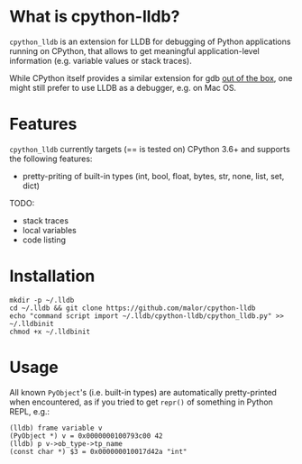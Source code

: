What is cpython-lldb?
=====================

`cpython_lldb` is an extension for LLDB for debugging of Python applications
running on CPython, that allows to get meaningful application-level information
(e.g. variable values or stack traces).

While CPython itself provides a similar extension for gdb [out of the box](
https://github.com/python/cpython/blob/master/Tools/gdb/libpython.py),
one might still prefer to use LLDB as a debugger, e.g. on Mac OS.


Features
========

`cpython_lldb` currently targets (== is tested on) CPython 3.6+ and supports
 the following features:

* pretty-priting of built-in types (int, bool, float, bytes, str, none, list, set, dict)

TODO:

* stack traces
* local variables
* code listing


Installation
============

```shell
mkdir -p ~/.lldb
cd ~/.lldb && git clone https://github.com/malor/cpython-lldb
echo "command script import ~/.lldb/cpython-lldb/cpython_lldb.py" >> ~/.lldbinit
chmod +x ~/.lldbinit
```

Usage
=====

All known `PyObject`'s (i.e. built-in types) are automatically pretty-printed
when encountered, as if you tried to get `repr()` of something in Python REPL,
e.g.:

```
(lldb) frame variable v
(PyObject *) v = 0x0000000100793c00 42
(lldb) p v->ob_type->tp_name
(const char *) $3 = 0x000000010017d42a "int"
```
